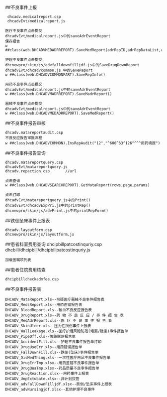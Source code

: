 ##不良事件上报

	 dhcadv.medicalreport.csp
	 dhcadvEvt/medicalreport.js 

	医疗不良事件点击提交
	dhcadvEvt/medicalreport.js中的saveAdrEventReport
	保存报告
	w ##class(web.DHCADVMEDADRREPORT).SaveMedReport(adrRepID,adrRepDataList,adrRepAuditList,flag)

	护理不良事件点击提交
	dhcnewpro/skin/js/advfalldownfilljdf.js中的SaveDrugDownReport
	dhcadvEvt/dhcadvcommon.js 中的SaveReport
	w ##class(web.DHCADVCOMMONPART).SaveRepInfo()

	用药不良事件点击提交
	dhcadvEvt/medicalreport.js中的saveAdrEventReport
	w ##class(web.DHCADVMADRREPORT).SaveMadrReport()

	器械不良事件点击提交
	dhcadvEvt/medicalreport.js中的saveAdrEventReport
	w ##class(web.DHCADVMEDADRREPORT).SaveMedReport()

##不良事件报告审核

	dhcadv.matareportaudit.csp
	不良反应报告审批流程
	w ##class(web.DHCADVCOMMON).InsRepAudit("12","^600^63^126^^^^用药填报")


##不良事件报告查询  

	dhcadv.matareportquery.csp
	dhcadvEvt/matareportquery.js
	dhcadv.repaction.csp       //url

	点击查询
	w ##class(web.DHCADVSEARCHREPORT).GetMataReport(rows,page,params)

	点击打印
	dhcadvEvt/matareportquery.js中的Print()
	dhcadvEvt/dhcadvExpPri.js中的printRep()
	dhcnewpro/skin/js/advPrint.js中的printRepForm()




##跌倒坠床事件上报表

	dhcadv.layoutform.csp
	dhcnewpro/skin/js/layoutform.js


##患者科室费用查询
	dhcipbillpatcostinquriy.csp
	dhcbill/dhcipbill/dhcipbillpatcostinquriy.js

	加载医嘱项列表
	


##患者住院费用核查

	dhcipbillcheckadmfee.csp





##不良事件报告表

	DHCADV_MataReport.xls--可疑医疗器械不良事件报告表
	DHCADV_MedsReport.xls--用药差错报告表
	DHCADV_BloodReport.xls--输血不良反应报告表
	DHCADV_DrugReport.xls--药 物 不 良 反 应 / 事 件 报 告 表
	DHCADV_MedAdrReport.xls--医 疗 不 良 事 件 报 告 表
	DHCADV_SkinUlcer.xls--压力性损伤事件上报表 
	DHCADV_WallLeakage.xls--医疗护理风险防范(堵漏/隐患)事件报告单
	DHCADV_PipeOff.xls--管路脱落报告单
	DHCADV_AccidentFill.xls--护理不良事件报告单打印
	DHCADV_DrugUseErr.xls--用药错误报告单
	DHCADV_FallDownFill.xls--跌倒(坠床)事件报告单
	DHCADV_DisMedThing.xls--一次性医疗用品不良事件报告单
	DHCADV_DrugErrTmp.xlsx--用药差错不良事件报告单
	DHCADV_DrugQuaTmp.xlsx--药品质量不良事件报告单
	DHCADV_DrugReaction.xlsx--用药事件上报表
	DHCADV_UnpExtubate.xlsx--非计划拔管
	DHCADV_advFallDownFilljdf.xlsx--跌倒/坠床事件上报表
	DHCADV_advNursingjdf.xlsx--其他护理不良事件